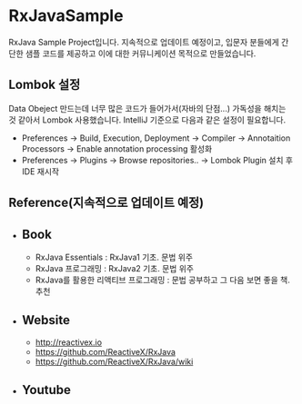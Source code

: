 # RxJavaSample
RxJava Sample Project입니다. 지속적으로 업데이트 예정이고, 입문자 분들에게 간단한 샘플 코드를 제공하고 이에 대한 커뮤니케이션 목적으로 만들었습니다.

## Lombok 설정
Data Obeject 만드는데 너무 많은 코드가 들어가서(자바의 단점...) 가독성을 해치는 것 같아서 Lombok 사용했습니다.
IntelliJ 기준으로 다음과 같은 설정이 필요합니다.
 - Preferences -> Build, Execution, Deployment -> Compiler -> Annotaition Processors -> Enable annotation processing 활성화
 - Preferences -> Plugins -> Browse repositories.. -> Lombok Plugin 설치 후 IDE 재시작

## Reference(지속적으로 업데이트 예정)
* ## Book
  * RxJava Essentials : RxJava1 기초. 문법 위주
  * RxJava 프로그래밍 : RxJava2 기초. 문법 위주
  * RxJava를 활용한 리액티브 프로그래밍 : 문법 공부하고 그 다음 보면 좋을 책. 추천

* ## Website
  * http://reactivex.io
  * https://github.com/ReactiveX/RxJava
  * https://github.com/ReactiveX/RxJava/wiki

* ## Youtube
